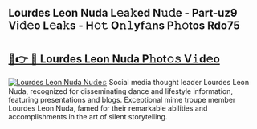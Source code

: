 ## Lourdes Leon Nuda L𝚎a𝚔ed N𝚞𝚍e - Part-uz9 Vi𝚍𝚎o L𝚎a𝚔s - H𝚘𝚝 O𝚗𝚕yf𝚊ns P𝚑𝚘tos Rdo75

# <h2><a href="http://kfem5c.oniu.top/?m=Lourdes+Leon+Nuda">🔗👉 🔴 Lourdes Leon Nuda P𝚑ot𝚘𝚜 V𝚒d𝚎o</a></h2>

[![Lourdes Leon Nuda Nu𝚍e𝚜](https://i.imgur.com/0qMVB7G.gif)](http://kfem5c.oniu.top/?m=Lourdes+Leon+Nuda)
Social media thought leader Lourdes Leon Nuda, recognized for disseminating dance and lifestyle information, featuring presentations and blogs. Exceptional mime troupe member Lourdes Leon Nuda, famed for their remarkable abilities and accomplishments in the art of silent storytelling.  
